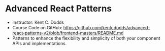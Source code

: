 # Advanced React Patterns

* Instructor: Kent C. Dodds
* Course Code on GitHub: <https://github.com/kentcdodds/advanced-react-patterns-v2/blob/frontend-masters/README.md>
* Patterns to enhance the flexibility and simplicity of both your component APIs and implementations.